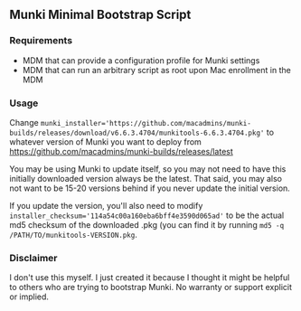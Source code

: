 ## Munki Minimal Bootstrap Script
### Requirements
- MDM that can provide a configuration profile for Munki settings
- MDM that can run an arbitrary script as root upon Mac enrollment in the MDM

### Usage
Change `munki_installer='https://github.com/macadmins/munki-builds/releases/download/v6.6.3.4704/munkitools-6.6.3.4704.pkg'` to whatever version of Munki you want to deploy from https://github.com/macadmins/munki-builds/releases/latest

You may be using Munki to update itself, so you may not need to have this initially downloaded version always be the latest. That said, you may also not want to be 15-20 versions behind if you never update the initial version.

If you update the version, you'll also need to modify `installer_checksum='114a54c00a160eba6bff4e3590d065ad'` to be the actual md5 checksum of the downloaded .pkg (you can find it by running `md5 -q /PATH/TO/munkitools-VERSION.pkg`.

### Disclaimer
I don't use this myself. I just created it because I thought it might be helpful to others who are trying to bootstrap Munki. No warranty or support explicit or implied.
